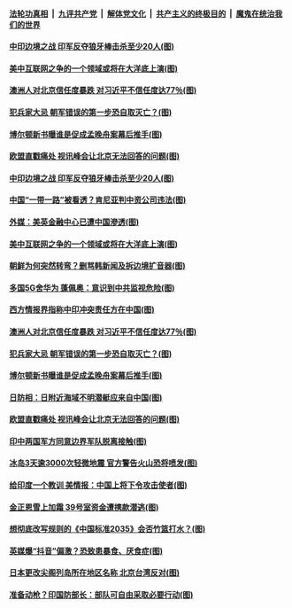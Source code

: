 

####  [法轮功真相](../../../../basic/blob/master/README.md?t=06251702) &nbsp;|&nbsp; [九评共产党](../../../../9ping.md/blob/master/README.md?t=06251702) &nbsp;|&nbsp; [解体党文化](../../../../jtdwh.md/blob/master/README.md?t=06251702)  &nbsp;|&nbsp; [共产主义的终极目的](../../../../gczydzjmd.md/blob/master/README.md?t=06251702) &nbsp;|&nbsp; [魔鬼在统治我们的世界](../../../../mgztzwmdsj.md/blob/master/README.md?t=06251702) 

#### [中印边境之战 印军反夺狼牙棒击杀至少20人(图)](../pages/p9/937650.md?t=06251702) 

#### [美中互联网之争的一个领域或将在大洋底上演(图)](../pages/p9/937621.md?t=06251702) 

#### [澳洲人对北京信任度暴跌 对习近平不信任度达77％(图)](../pages/p9/937529.md?t=06251702) 

#### [犯兵家大忌 朝军错误的第一步恐自取灭亡？(图)](../pages/p9/937444.md?t=06251702) 

#### [博尔顿新书曝谁是促成孟晚舟案幕后推手(图)](../pages/p9/937512.md?t=06251702) 

#### [欧盟直戳痛处 视讯峰会让北京无法回答的问题(图)](../pages/p9/937471.md?t=06251702) 

#### [中印边境之战 印军反夺狼牙棒击杀至少20人(图)](../pages/p9/937650.md?t=06251702) 

#### [中国“一带一路”被看透？肯尼亚判中资公司违法(图)](../pages/p9/937566.md?t=06251702) 

#### [外媒：美英金融中心已遭中国滲透(图)](../pages/p9/937625.md?t=06251702) 

#### [美中互联网之争的一个领域或将在大洋底上演(图)](../pages/p9/937621.md?t=06251702) 

#### [朝鲜为何突然转弯？删骂韩新闻及拆边境扩音器(图)](../pages/p9/937584.md?t=06251702) 

#### [多国5G舍华为 蓬佩奥：意识到中共监视危险(图)](../pages/p9/937614.md?t=06251702) 

#### [西方情报界指称中印冲突责任方在中国(图)](../pages/p9/937613.md?t=06251702) 

#### [澳洲人对北京信任度暴跌 对习近平不信任度达77％(图)](../pages/p9/937529.md?t=06251702) 

#### [犯兵家大忌 朝军错误的第一步恐自取灭亡？(图)](../pages/p9/937444.md?t=06251702) 

#### [博尔顿新书曝谁是促成孟晚舟案幕后推手(图)](../pages/p9/937512.md?t=06251702) 

#### [日防相：日附近海域不明潜艇应来自中国(图)](../pages/p9/937508.md?t=06251702) 

#### [欧盟直戳痛处 视讯峰会让北京无法回答的问题(图)](../pages/p9/937471.md?t=06251702) 

#### [印中两国军方同意边界军队脱离接触(图)](../pages/p9/937468.md?t=06251702) 

#### [冰岛3天逾3000次轻微地震 官方警告火山恐将喷发(图)](../pages/p9/937442.md?t=06251702) 

#### [给印度一个教训 美情报：中国上将下令攻击使者(图)](../pages/p9/937414.md?t=06251702) 

#### [金正恩雪上加霜 39号室资金遭携款潜逃(图)](../pages/p9/937338.md?t=06251702) 

#### [想彻底改写规则的《中国标准2035》会否竹篮打水？(图)](../pages/p9/937385.md?t=06251702) 

#### [英媒爆“抖音”偏激？恐致患暴食、厌食症(图)](../pages/p9/937345.md?t=06251702) 

#### [日本更改尖阁列岛所在地区名称 北京台湾反对(图)](../pages/p9/937358.md?t=06251702) 

#### [准备动枪？印国防部长：部队可自由采取必要行动(图)](../pages/p9/937316.md?t=06251702) 

